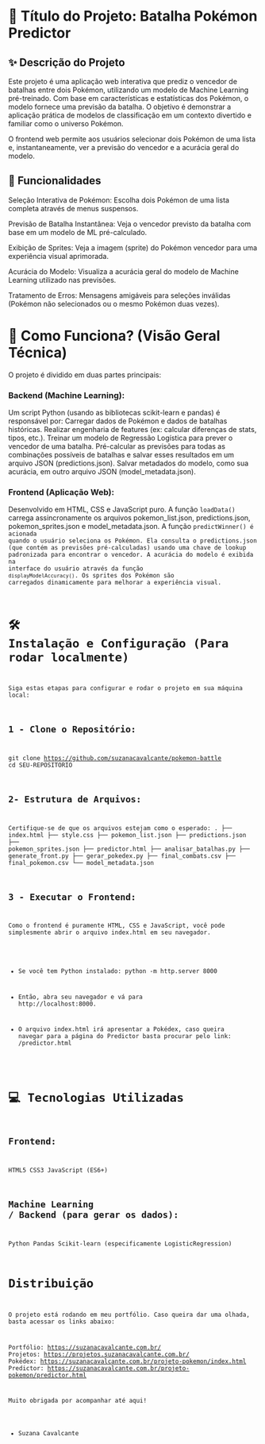 # 🚀 Título do Projeto: Batalha Pokémon Predictor
## ✨ Descrição do Projeto
Este projeto é uma aplicação web interativa que prediz o vencedor de batalhas entre dois Pokémon, utilizando um modelo de Machine Learning pré-treinado. Com base em características e estatísticas dos Pokémon, o modelo fornece uma previsão da batalha. O objetivo é demonstrar a aplicação prática de modelos de classificação em um contexto divertido e familiar como o universo Pokémon.

O frontend web permite aos usuários selecionar dois Pokémon de uma lista e, instantaneamente, ver a previsão do vencedor e a acurácia geral do modelo.

## 🌟 Funcionalidades
Seleção Interativa de Pokémon: Escolha dois Pokémon de uma lista completa através de menus suspensos.

Previsão de Batalha Instantânea: Veja o vencedor previsto da batalha com base em um modelo de ML pré-calculado.

Exibição de Sprites: Veja a imagem (sprite) do Pokémon vencedor para uma experiência visual aprimorada.

Acurácia do Modelo: Visualiza a acurácia geral do modelo de Machine Learning utilizado nas previsões.

Tratamento de Erros: Mensagens amigáveis para seleções inválidas (Pokémon não selecionados ou o mesmo Pokémon duas vezes).

# 🧠 Como Funciona? (Visão Geral Técnica)
O projeto é dividido em duas partes principais:

### Backend (Machine Learning):
Um script Python (usando as bibliotecas scikit-learn e pandas) é responsável por:
Carregar dados de Pokémon e dados de batalhas históricas.
Realizar engenharia de features (ex: calcular diferenças de stats, tipos, etc.).
Treinar um modelo de Regressão Logística para prever o vencedor de uma batalha.
Pré-calcular as previsões para todas as combinações possíveis de batalhas e salvar esses resultados em um arquivo JSON (predictions.json).
Salvar metadados do modelo, como sua acurácia, em outro arquivo JSON (model_metadata.json).

### Frontend (Aplicação Web):
Desenvolvido em HTML, CSS e JavaScript puro.
A função <code>loadData()</code> carrega assincronamente os arquivos pokemon_list.json, predictions.json, pokemon_sprites.json e model_metadata.json.
A função <code>predictWinner()</coode> é acionada quando o usuário seleciona os Pokémon. Ela consulta o predictions.json (que contém as previsões pré-calculadas) usando uma chave de lookup padronizada para encontrar o vencedor.
A acurácia do modelo é exibida na interface do usuário através da função <code>displayModelAccuracy()</code>.
Os sprites dos Pokémon são carregados dinamicamente para melhorar a experiência visual.

# 🛠️ Instalação e Configuração (Para rodar localmente)
Siga estas etapas para configurar e rodar o projeto em sua máquina local:

## 1 - Clone o Repositório:
  git clone https://github.com/suzanacavalcante/pokemon-battle
  cd SEU-REPOSITORIO

## 2- Estrutura de Arquivos:
  Certifique-se de que os arquivos estejam como o esperado:
  .
  ├── index.html
  ├── style.css
  ├── pokemon_list.json
  ├── predictions.json
  ├── pokemon_sprites.json
  ├── predictor.html
  ├── analisar_batalhas.py
  ├── generate_front.py
  ├── gerar_pokedex.py
  ├── final_combats.csv
  ├── final_pokemon.csv
  └── model_metadata.json

## 3 - Executar o Frontend:
Como o frontend é puramente HTML, CSS e JavaScript, você pode simplesmente abrir o arquivo index.html em seu navegador.

  - Se você tem Python instalado:
  python -m http.server 8000

  - Então, abra seu navegador e vá para http://localhost:8000.

  - O arquivo index.html irá apresentar a Pokédex, caso queira navegar para a página do Predictor basta procurar pelo link:
  /predictor.html

# 💻 Tecnologias Utilizadas
## Frontend:
HTML5
CSS3
JavaScript (ES6+)

## Machine Learning / Backend (para gerar os dados):
Python
Pandas
Scikit-learn (especificamente LogisticRegression)

# Distribuição
O projeto está rodando em meu portfólio. 
Caso queira dar uma olhada, basta acessar os links abaixo:

Portfólio: https://suzanacavalcante.com.br/
Projetos: https://projetos.suzanacavalcante.com.br/
Pokédex: https://suzanacavalcante.com.br/projeto-pokemon/index.html
Predictor: https://suzanacavalcante.com.br/projeto-pokemon/predictor.html

Muito obrigada por acompanhar até aqui!

- Suzana Cavalcante

